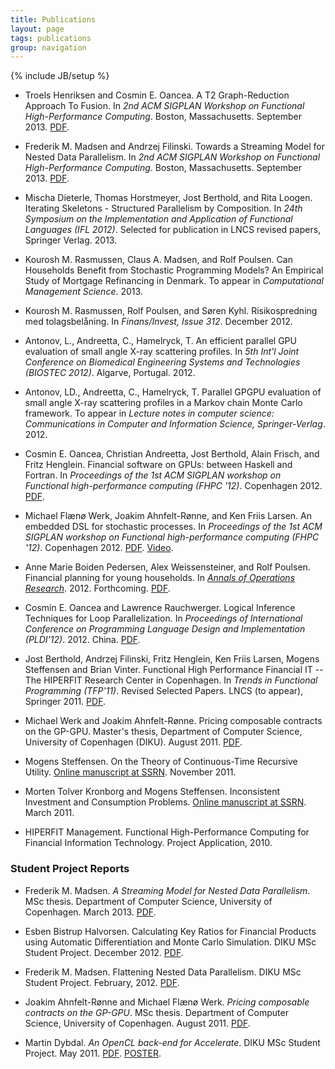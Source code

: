 ```yaml
---
title: Publications
layout: page
tags: publications
group: navigation
---
```

{% include JB/setup %}

* Troels Henriksen and Cosmin E. Oancea. A T2 Graph-Reduction Approach
  To Fusion. In _2nd ACM SIGPLAN Workshop on Functional
  High-Performance Computing_. Boston, Massachusetts. September
  2013. [PDF](pdf/fhpc13_troels.pdf).

* Frederik M. Madsen and Andrzej Filinski. Towards a Streaming Model
  for Nested Data Parallelism. In _2nd ACM SIGPLAN Workshop on
  Functional High-Performance Computing_. Boston,
  Massachusetts. September 2013. [PDF](pdf/fhpc13_madsen.pdf).

* Mischa Dieterle, Thomas Horstmeyer, Jost Berthold, and Rita Loogen.
  Iterating Skeletons - Structured Parallelism by Composition.
  In _24th Symposium on the Implementation and Application of 
  Functional Languages (IFL 2012)_. Selected for publication in LNCS 
  revised papers, Springer Verlag. 2013.

* Kourosh M. Rasmussen, Claus A. Madsen, and Rolf Poulsen. Can
  Households Benefit from Stochastic Programming Models? An Empirical
  Study of Mortgage Refinancing in Denmark. To appear in
  _Computational Management Science_. 2013.

* Kourosh M. Rasmussen, Rolf Poulsen, and Søren Kyhl.  Risikospredning
  med tolagsbelåning. In _Finans/Invest, Issue 312_. December 2012.

* Antonov, L., Andreetta, C., Hamelryck, T.  An efficient parallel GPU
  evaluation of small angle X-ray scattering profiles. In _5th Int'l
  Joint Conference on Biomedical Engineering Systems and Technologies
  (BIOSTEC 2012)_.  Algarve, Portugal. 2012.

* Antonov, LD., Andreetta, C., Hamelryck, T. Parallel GPGPU evaluation
  of small angle X-ray scattering profiles in a Markov chain Monte
  Carlo framework. To appear in _Lecture notes in computer science:
  Communications in Computer and Information Science,
  Springer-Verlag_. 2012.

* Cosmin E. Oancea, Christian Andreetta, Jost Berthold, Alain Frisch,
  and Fritz Henglein. Financial software on GPUs: between
  Haskell and Fortran. In _Proceedings of the 1st ACM SIGPLAN workshop
  on Functional high-performance computing (FHPC '12)_. Copenhagen 2012.
  [PDF](pdf/FHPC12HIPERFIT.pdf).

* Michael Flænø Werk, Joakim Ahnfelt-Rønne, and Ken Friis Larsen. An
  embedded DSL for stochastic processes. In _Proceedings of the 1st
  ACM SIGPLAN workshop on Functional high-performance computing (FHPC
  '12)_. Copenhagen 2012. [PDF](pdf/p93-werk.pdf). [Video](http://www.youtube.com/watch?v=ZcCJ8Z11Lsk).

* Anne Marie Boiden Pedersen, Alex Weissensteiner, and Rolf
  Poulsen. Financial planning for young households. In _[Annals of
  Operations
  Research](http://www.springer.com/business+%26+management/operations+research/journal/10479)_. 2012. Forthcoming. [PDF](http://www.math.ku.dk/~rolf/FinalVersion_200812.pdf).

* Cosmin E. Oancea and Lawrence Rauchwerger. Logical Inference
  Techniques for Loop Parallelization.  In _Proceedings of
  International Conference on Programming Language Design and
  Implementation
  (PLDI'12)_. 2012. China. [PDF](pdf/pldi102-oancea.pdf).

* Jost Berthold, Andrzej Filinski, Fritz Henglein, Ken Friis Larsen,
  Mogens Steffensen and Brian Vinter. Functional High Performance
  Financial IT -- The HIPERFIT Research Center in Copenhagen. In
  _Trends in Functional Programming (TFP'11)_. Revised Selected
  Papers. LNCS (to appear), Springer
  2011. [PDF](pdf/TFP2011HIPERFIT.pdf).

* Michael Werk and Joakim Ahnfelt-Rønne. Pricing composable contracts
  on the GP-GPU. Master's thesis, Department of Computer Science,
  University of Copenhagen (DIKU). August
  2011. [PDF](pdf/WerkAhnfelt_2011-10ab.pdf).

* Mogens Steffensen. On the Theory of Continuous-Time Recursive
  Utility. [Online manuscript at
  SSRN](http://ssrn.com/abstract=1954655). November 2011.

* Morten Tolver Kronborg and Mogens Steffensen. Inconsistent
  Investment and Consumption Problems. [Online manuscript at
  SSRN](http://ssrn.com/abstract=1794174). March 2011.

* HIPERFIT Management. Functional High-Performance Computing for
  Financial Information Technology. Project Application, 2010.

### Student Project Reports

* Frederik M. Madsen. _A Streaming Model for Nested Data
  Parallelism_. MSc thesis. Department of Computer Science, University
  of Copenhagen. March 2013. [PDF](pdf/thesis-report_madsen2013.pdf).

* Esben Bistrup Halvorsen. Calculating Key Ratios for Financial
  Products using Automatic Differentiation and Monte Carlo
  Simulation. DIKU MSc Student Project. December 2012. [PDF](pdf/ad_esben.pdf).

* Frederik M. Madsen. Flattening Nested Data Parallelism. DIKU MSc
  Student Project. February, 2012. [PDF](pdf/nested.pdf).

* Joakim Ahnfelt-Rønne and Michael Flænø Werk. _Pricing composable
  contracts on the GP-GPU_. MSc thesis. Department of Computer Science,
  University of Copenhagen. August
  2011. [PDF](pdf/WerkAhnfelt_2011-10ab.pdf).

* Martin Dybdal. _An OpenCL back-end for Accelerate_. DIKU MSc Student
  Project. May 2011. 
  [PDF](pdf/acc-opencl2011.pdf). [POSTER](pdf/accelerate-poster.pdf).